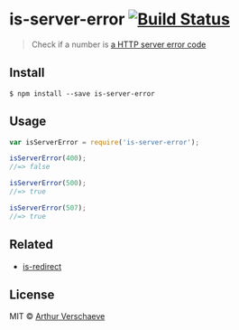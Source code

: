 # is-server-error [![Build Status](https://travis-ci.org/arthurvr/is-server-error.svg?branch=master)](https://travis-ci.org/arthurvr/is-server-error)

> Check if a number is [a HTTP server error code](http://en.wikipedia.org/wiki/List_of_HTTP_status_codes#5xx_Server_Error)


## Install

```
$ npm install --save is-server-error
```


## Usage

```js
var isServerError = require('is-server-error');

isServerError(400);
//=> false

isServerError(500);
//=> true

isServerError(507);
//=> true
```

## Related

* [is-redirect](https://github.com/sindresorhus/is-redirect)


## License

MIT © [Arthur Verschaeve](http://arthurverschaeve.be)
